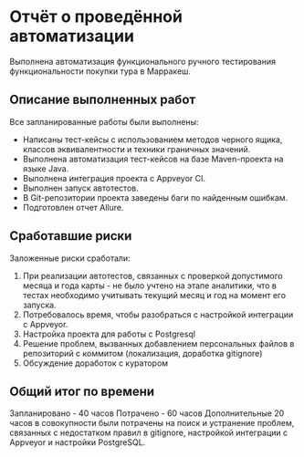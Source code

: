 # Отчёт о проведённой автоматизации
Выполнена автоматизация функционального ручного тестирования функциональности покупки тура в Марракеш.

## Описание выполненных работ
Все запланированные работы были выполнены:
 - Написаны тест-кейсы с использованием методов черного ящика, классов эквивалентности и техники граничных значений. 
 - Выполнена автоматизация тест-кейсов на базе Maven-проекта на языке Java.
 - Выполнена интеграция проекта с Appveyor CI.
 - Выполнен запуск автотестов.
 - В Git-репозитории проекта заведены баги по найденным ошибкам. 
 - Подготовлен отчет Allure.

## Сработавшие риски
Заложенные риски сработали:
1. При реализации автотестов, связанных с проверкой допустимого месяца и года карты - 
не было учтено на этапе аналитики, что в тестах необходимо учитывать текущий месяц и год на момент его запуска.
2. Потребовалось время, чтобы разобраться с настройкой интеграции с Appveyor. 
3. Настройка проекта для работы с Postgresql
4. Решение проблем, вызванных добавлением персональных файлов в репозиторий с коммитом (локализация, доработка gitignore)
4. Обсуждение доработок с куратором

## Общий итог по времени
Запланировано - 40 часов
Потрачено - 60 часов
Дополнительные 20 часов в совокупности были потрачены на поиск и устранение проблем, связанных с недостатком правил в gitignore, 
настройкой интеграции с Appveyor и настройки PostgreSQL.
